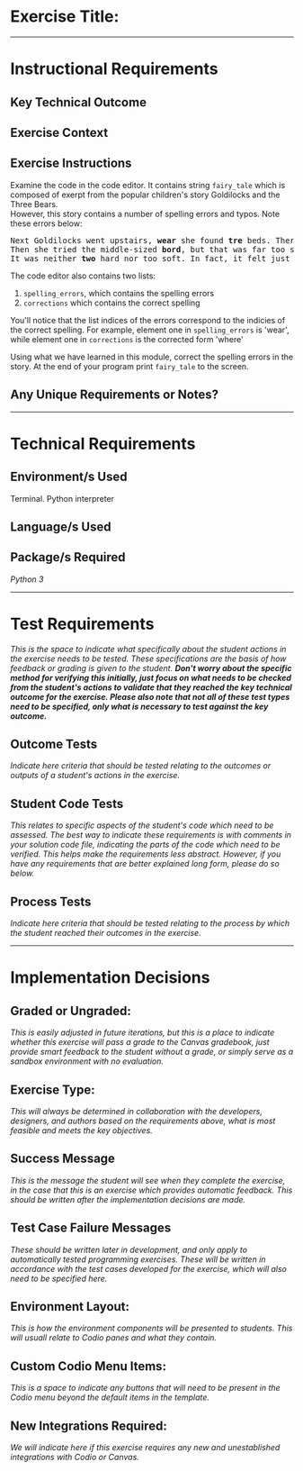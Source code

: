 # Exercise Title:
---
# Instructional Requirements
## Key Technical Outcome

## Exercise Context

## Exercise Instructions

Examine the code in the code editor.
It contains string <code>fairy_tale</code> which is composed of exerpt from the popular children's story Goldilocks and the Three Bears. <br>
However, this story contains a number of spelling errors and typos. Note these errors below: </b>

<pre>
Next Goldilocks went upstairs, <b>wear</b> she found <b>tre</b> beds. There was a great big <b>bord</b>, a middle-sized <b>bord</b> and a tiny little <code>bord</code>. By now she was feeling rather tired. so she climbed into the big <b>burd</b> and lay down. The big <b>bord</b> was very hard and far too <b>biig</b>. 
Then she tried the middle-sized <b>bord</b>, but that was far too soft. so she climbed into the tiny little <b>burd</b>. 
It was neither <b>two</b> hard nor too soft. In fact, it felt just <b>write</b>, all <b>crazy</b> and warm. and in no <b>tine</b> at all Goldilocks fell fast asleep.'
</pre>

The code editor also contains two lists:

1. <code>spelling_errors</code>, which contains the spelling errors
2. <code>corrections</code> which contains the correct spelling

You'll notice that the list indices of the errors correspond to the indicies of the correct spelling. For example, element one in <code>spelling_errors</code> is 'wear', while element one in <code>corrections</code> is the corrected form 'where'

Using what we have learned in this module, correct the spelling errors in the story.
At the end of your program print <code>fairy_tale</code> to the screen.

## Any Unique Requirements or Notes?

---
# Technical Requirements
<em><strong></strong></em>

## Environment/s Used
Terminal. Python interpreter

## Language/s Used
<em></em>

## Package/s Required
<em>Python 3</em>

---
# Test Requirements
<em>This is the space to indicate what specifically about the student actions in the exercise needs to be tested. These specifications are the basis of how feedback or grading is given to the student. <strong>Don't worry about the specific method for verifying this initially, just focus on what needs to be checked from the student's actions to validate that they reached the key technical outcome for the exercise. Please also note that not all of these test types need to be specified, only what is necessary to test against the key outcome.</strong></em>

## Outcome Tests
<em>Indicate here criteria that should be tested relating to the outcomes or outputs of a student's actions in the exercise.</em>

## Student Code Tests
<em>This relates to specific aspects of the student's code which need to be assessed. The best way to indicate these requirements is with comments in your solution code file, indicating the parts of the code which need to be verified. This helps make the requirements less abstract. However, if you have any requirements that are better explained long form, please do so below.</em>

## Process Tests
<em>Indicate here criteria that should be tested relating to the process by which the student reached their outcomes in the exercise.</em>

---
#  Implementation Decisions

## Graded or Ungraded:
<em>This is easily adjusted in future iterations, but this is a place to indicate whether this exercise will pass a grade to the Canvas gradebook, just provide smart feedback to the student without a grade, or simply serve as a sandbox environment with no evaluation.</em>

## Exercise Type:
<em>This will always be determined in collaboration with the developers, designers, and authors based on the requirements above, what is most feasible and meets the key objectives.</em>

## Success Message
<em>This is the message the student will see when they complete the exercise, in the case that this is an exercise which provides automatic feedback. This should be written after the implementation decisions are made.</em>

## Test Case Failure Messages
<em>These should be written later in development, and only apply to automatically tested programming exercises. These will be written in accordance with the test cases developed for the exercise, which will also need to be specified here.</em>

## Environment Layout:
<em>This is how the environment components will be presented to students. This will usuall relate to Codio panes and what they contain.</em>

## Custom Codio Menu Items:
<em>This is a space to indicate any buttons that will need to be present in the Codio menu beyond the default items in the template.</em>

## New Integrations Required:
<em>We will indicate here if this exercise requires any new and unestablished integrations with Codio or Canvas.</em>
